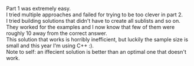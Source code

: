Part 1 was extremely easy.\
I tried multiple approaches and failed for trying to be too clever in part 2.\
I tried building solutions that didn't have to create all sublists and so on.\
They worked for the examples and I now know that few of them were roughly 10 away from the correct answer.\
This solution that works is horribly inefficient, but luckily the sample size is small and this year I'm using C++ :).\
Note to self: an iffecient solution is better than an optimal one that doesn't work.
